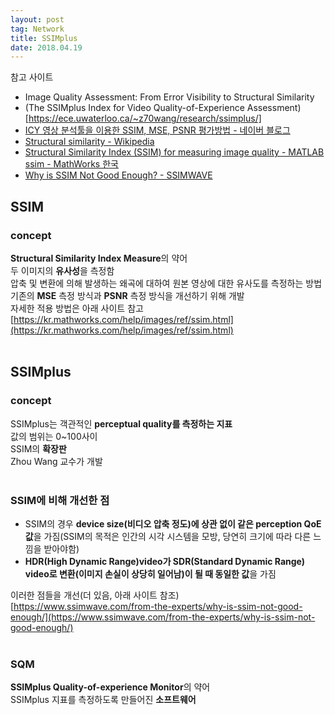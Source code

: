 ```yaml
---
layout: post 
tag: Network
title: SSIMplus
date: 2018.04.19
---
```

참고 사이트
- Image Quality Assessment: From Error Visibility to
Structural Similarity
- (The SSIMplus Index for Video Quality-of-Experience Assessment)[https://ece.uwaterloo.ca/~z70wang/research/ssimplus/]
- [ICY 영상 분석툴을 이용한 SSIM, MSE, PSNR 평가방법 - 네이버 블로그](http://blog.naver.com/PostView.nhn?blogId=y4769&logNo=220505513170&parentCategoryNo=&categoryNo=&viewDate=&isShowPopularPosts=false&from=postView)
- [Structural similarity - Wikipedia](https://en.wikipedia.org/wiki/Structural_similarity)
- [Structural Similarity Index (SSIM) for measuring image quality - MATLAB ssim - MathWorks 한국](https://kr.mathworks.com/help/images/ref/ssim.html)
- [Why is SSIM Not Good Enough? - SSIMWAVE](https://www.ssimwave.com/from-the-experts/why-is-ssim-not-good-enough/)

## SSIM  
### concept  
**Structural Similarity Index Measure**의 약어  
두 이미지의 **유사성**을 측정함  
압축 및 변환에 의해 발생하는 왜곡에 대하여 원본 영상에 대한 유사도를 측정하는 방법  
기존의 **MSE** 측정 방식과 **PSNR** 측정 방식을 개선하기 위해 개발  
자세한 적용 방법은 아래 사이트 참고  
[https://kr.mathworks.com/help/images/ref/ssim.html](https://kr.mathworks.com/help/images/ref/ssim.html)  
<br>
## SSIMplus  
### concept  
SSIMplus는 객관적인 **perceptual quality를 측정하는 지표**  
값의 범위는 0~100사이  
SSIM의 **확장판**  
Zhou Wang 교수가 개발  
<br>
### SSIM에 비해 개선한 점  
- SSIM의 경우 **device size(비디오 압축 정도)에 상관 없이 같은 perception QoE 값**을 가짐(SSIM의 목적은 인간의 시각 시스템을 모방, 당연히 크기에 따라 다른 느낌을 받아야함)  
- **HDR(High Dynamic Range)video가 SDR(Standard Dynamic Range) video로 변환(이미지 손실이 상당히 일어남)이 될 때 동일한 값**을 가짐   

이러한 점들을 개선(더 있음, 아래 사이트 참조)  
[https://www.ssimwave.com/from-the-experts/why-is-ssim-not-good-enough/](https://www.ssimwave.com/from-the-experts/why-is-ssim-not-good-enough/)  
<br>
### SQM  
**SSIMplus Quality-of-experience Monitor**의 약어  
SSIMplus 지표를 측정하도록 만들어진 **소프트웨어**  
